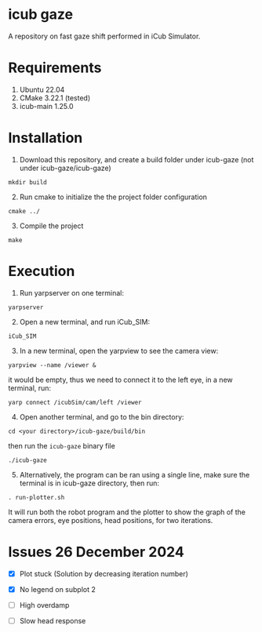 # icub gaze
A repository on fast gaze shift performed in iCub Simulator.

# Requirements
1. Ubuntu 22.04
2. CMake 3.22.1 (tested)
3. icub-main 1.25.0

# Installation
1. Download this repository, and create a build folder under icub-gaze (not under icub-gaze/icub-gaze)
```
mkdir build
```
2. Run cmake to initialize the the project folder configuration
```
cmake ../
```
3. Compile the project 
```
make
```

# Execution
1. Run yarpserver on one terminal:
```
yarpserver
```
2. Open a new terminal, and run iCub_SIM:
```
iCub_SIM
```
3. In a new terminal, open the yarpview to see the camera view:
```
yarpview --name /viewer &
```
it would be empty, thus we need to connect it to the left eye, in a new terminal, run:
```
yarp connect /icubSim/cam/left /viewer
```
4. Open another terminal, and go to the bin directory:
```
cd <your directory>/icub-gaze/build/bin
```
then run the `icub-gaze` binary file
```
./icub-gaze
```
5. Alternatively, the program can be ran using a single line, make sure the terminal is in icub-gaze directory, then run:
```
. run-plotter.sh
```
It will run both the robot program and the plotter to show the graph of the camera errors, eye positions, head positions, for two iterations.

# Issues 26 December 2024
- [X] Plot stuck (Solution by decreasing iteration number)
- [X] No legend on subplot 2
- [ ] High overdamp
- [ ] Slow head response

